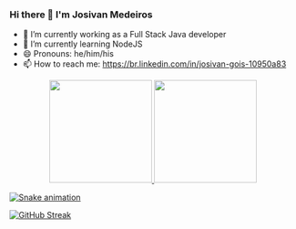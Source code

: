 ### Hi there 👋 I'm Josivan Medeiros

- 🔭  I’m currently working as a Full Stack Java developer
- 🌱 I’m currently learning NodeJS
- 😄 Pronouns: he/him/his
- 📫 How to reach me: https://br.linkedin.com/in/josivan-gois-10950a83
<!--- 👯 I’m looking to collaborate on ...
- 🤔 I’m looking for help with ...
- 💬 Ask me about ...
- ⚡ Fun fact: ... -->
<div align="center">
  <a href="https://github.com/jomedeiros">
  <img height="180em" src="https://github-readme-stats.vercel.app/api?username=jomedeiros&show_icons=true&theme=tokyonight&include_all_commits=true&count_private=true"/>
  <img height="180em" src="https://github-readme-stats.vercel.app/api/top-langs/?username=jomedeiros&layout=compact&langs_count=7&theme=tokyonight"/>
</div>
  
![Snake animation](https://github.com/JoMedeiros/JoMedeiros/blob/output/github-contribution-grid-snake.svg)

[![GitHub Streak](https://streak-stats.demolab.com/?user=jomedeiros)](https://git.io/streak-stats)
